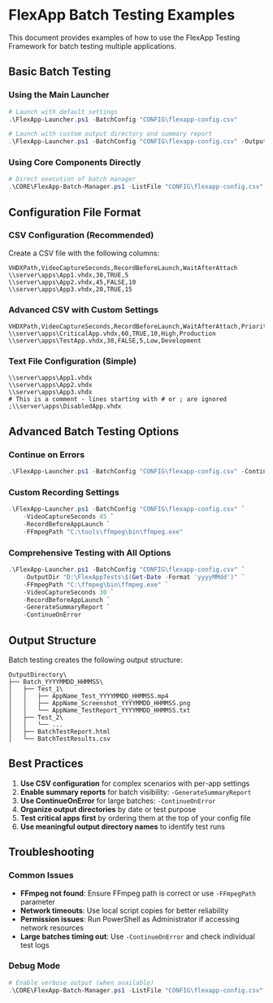 # FlexApp Batch Testing Examples

This document provides examples of how to use the FlexApp Testing Framework for batch testing multiple applications.

## Basic Batch Testing

### Using the Main Launcher
```powershell
# Launch with default settings
.\FlexApp-Launcher.ps1 -BatchConfig "CONFIG\flexapp-config.csv"

# Launch with custom output directory and summary report
.\FlexApp-Launcher.ps1 -BatchConfig "CONFIG\flexapp-config.csv" -OutputDir "C:\TestResults" -GenerateSummaryReport
```

### Using Core Components Directly
```powershell
# Direct execution of batch manager
.\CORE\FlexApp-Batch-Manager.ps1 -ListFile "CONFIG\flexapp-config.csv" -GenerateSummaryReport
```

## Configuration File Format

### CSV Configuration (Recommended)
Create a CSV file with the following columns:

```csv
VHDXPath,VideoCaptureSeconds,RecordBeforeLaunch,WaitAfterAttach
\\server\apps\App1.vhdx,30,TRUE,5
\\server\apps\App2.vhdx,45,FALSE,10
\\server\apps\App3.vhdx,20,TRUE,15
```

### Advanced CSV with Custom Settings
```csv
VHDXPath,VideoCaptureSeconds,RecordBeforeLaunch,WaitAfterAttach,Priority,Category
\\server\apps\CriticalApp.vhdx,60,TRUE,10,High,Production
\\server\apps\TestApp.vhdx,30,FALSE,5,Low,Development
```

### Text File Configuration (Simple)
```text
\\server\apps\App1.vhdx
\\server\apps\App2.vhdx
\\server\apps\App3.vhdx
# This is a comment - lines starting with # or ; are ignored
;\\server\apps\DisabledApp.vhdx
```

## Advanced Batch Testing Options

### Continue on Errors
```powershell
.\FlexApp-Launcher.ps1 -BatchConfig "CONFIG\flexapp-config.csv" -ContinueOnError
```

### Custom Recording Settings
```powershell
.\FlexApp-Launcher.ps1 -BatchConfig "CONFIG\flexapp-config.csv" `
    -VideoCaptureSeconds 45 `
    -RecordBeforeAppLaunch `
    -FFmpegPath "C:\tools\ffmpeg\bin\ffmpeg.exe"
```

### Comprehensive Testing with All Options
```powershell
.\FlexApp-Launcher.ps1 -BatchConfig "CONFIG\flexapp-config.csv" `
    -OutputDir "D:\FlexAppTests\$(Get-Date -Format 'yyyyMMdd')" `
    -FFmpegPath "C:\ffmpeg\bin\ffmpeg.exe" `
    -VideoCaptureSeconds 30 `
    -RecordBeforeAppLaunch `
    -GenerateSummaryReport `
    -ContinueOnError
```

## Output Structure

Batch testing creates the following output structure:
```
OutputDirectory\
├── Batch_YYYYMMDD_HHMMSS\
│   ├── Test_1\
│   │   ├── AppName_Test_YYYYMMDD_HHMMSS.mp4
│   │   ├── AppName_Screenshot_YYYYMMDD_HHMMSS.png
│   │   └── AppName_TestReport_YYYYMMDD_HHMMSS.txt
│   ├── Test_2\
│   │   └── ...
│   ├── BatchTestReport.html
│   └── BatchTestResults.csv
```

## Best Practices

1. **Use CSV configuration** for complex scenarios with per-app settings
2. **Enable summary reports** for batch visibility: `-GenerateSummaryReport`
3. **Use ContinueOnError** for large batches: `-ContinueOnError`
4. **Organize output directories** by date or test purpose
5. **Test critical apps first** by ordering them at the top of your config file
6. **Use meaningful output directory names** to identify test runs

## Troubleshooting

### Common Issues
- **FFmpeg not found**: Ensure FFmpeg path is correct or use `-FFmpegPath` parameter
- **Network timeouts**: Use local script copies for better reliability
- **Permission issues**: Run PowerShell as Administrator if accessing network resources
- **Large batches timing out**: Use `-ContinueOnError` and check individual test logs

### Debug Mode
```powershell
# Enable verbose output (when available)
.\CORE\FlexApp-Batch-Manager.ps1 -ListFile "CONFIG\flexapp-config.csv" -Verbose
```
